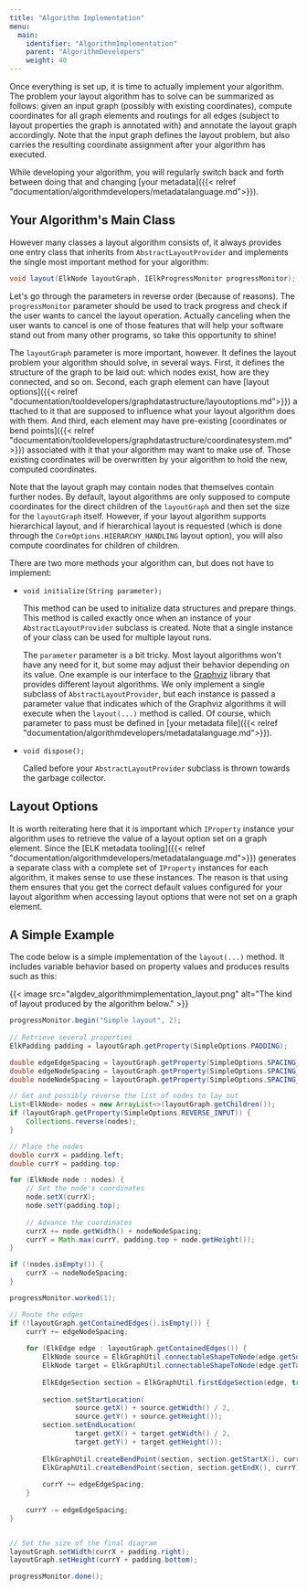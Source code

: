 ```yaml
---
title: "Algorithm Implementation"
menu:
  main:
    identifier: "AlgorithmImplementation"
    parent: "AlgorithmDevelopers"
    weight: 40
---
```


Once everything is set up, it is time to actually implement your algorithm. The problem your layout algorithm has to solve can be summarized as follows: given an input graph (possibly with existing coordinates), compute coordinates for all graph elements and routings for all edges (subject to layout properties the graph is annotated with) and annotate the layout graph accordingly. Note that the input graph defines the layout problem, but also carries the resulting coordinate assignment after your algorithm has executed.

While developing your algorithm, you will regularly switch back and forth between doing that and changing [your metadata]({{< relref "documentation/algorithmdevelopers/metadatalanguage.md">}}).


## Your Algorithm's Main Class

However many classes a layout algorithm consists of, it always provides one entry class that inherits from `AbstractLayoutProvider` and implements the single most important method for your algorithm:

```java
void layout(ElkNode layoutGraph, IElkProgressMonitor progressMonitor);
```

Let's go through the parameters in reverse order (because of reasons). The `progressMonitor` parameter should be used to track progress and check if the user wants to cancel the layout operation. Actually canceling when the user wants to cancel is one of those features that will help your software stand out from many other programs, so take this opportunity to shine!

The `layoutGraph` parameter is more important, however. It defines the layout problem your algorithm should solve, in several ways. First, it defines the structure of the graph to be laid out: which nodes exist, how are they connected, and so on. Second, each graph element can have [layout options]({{< relref "documentation/tooldevelopers/graphdatastructure/layoutoptions.md">}}) attached to it that are supposed to influence what your layout algorithm does with them. And third, each element may have pre-existing [coordinates or bend points]({{< relref "documentation/tooldevelopers/graphdatastructure/coordinatesystem.md">}}) associated with it that your algorithm may want to make use of. Those existing coordinates will be overwritten by your algorithm to hold the new, computed coordinates.

Note that the layout graph may contain nodes that themselves contain further nodes. By default, layout algorithms are only supposed to compute coordinates for the direct children of the `layoutGraph` and then set the size for the `layoutGraph` itself. However, if your layout algorithm supports hierarchical layout, and if hierarchical layout is requested (which is done through the `CoreOptions.HIERARCHY_HANDLING` layout option), you will also compute coordinates for children of children.

There are two more methods your algorithm can, but does not have to implement:

* `void initialize(String parameter);`

    This method can be used to initialize data structures and prepare things. This method is called exactly once when an instance of your `AbstractLayoutProvider` subclass is created. Note that a single instance of your class can be used for multiple layout runs.

    The `parameter` parameter is a bit tricky. Most layout algorithms won't have any need for it, but some may adjust their behavior depending on its value. One example is our interface to the [Graphviz](http://www.graphviz.org/) library that provides different layout algorithms. We only implement a single subclass of `AbstractLayoutProvider`, but each instance is passed a parameter value that indicates which of the Graphviz algorithms it will execute when the `layout(...)` method is called. Of course, which parameter to pass must be defined in [your metadata file]({{< relref "documentation/algorithmdevelopers/metadatalanguage.md">}}).

* `void dispose();`

    Called before your `AbstractLayoutProvider` subclass is thrown towards the garbage collector.


## Layout Options

It is worth reiterating here that it is important which `IProperty` instance your algorithm uses to retrieve the value of a layout option set on a graph element. Since the [ELK metadata tooling]({{< relref "documentation/algorithmdevelopers/metadatalanguage.md">}}) generates a separate class with a complete set of `IProperty` instances for each algorithm, it makes sense to use these instances. The reason is that using them ensures that you get the correct default values configured for your layout algorithm when accessing layout options that were not set on a graph element.


## A Simple Example

The code below is a simple implementation of the `layout(...)` method. It includes variable behavior based on property values and produces results such as this:

{{< image src="algdev_algorithmimplementation_layout.png" alt="The kind of layout produced by the algorithm below." >}}

```java
progressMonitor.begin("Simple layout", 2);
        
// Retrieve several properties
ElkPadding padding = layoutGraph.getProperty(SimpleOptions.PADDING);

double edgeEdgeSpacing = layoutGraph.getProperty(SimpleOptions.SPACING_EDGE_EDGE);
double edgeNodeSpacing = layoutGraph.getProperty(SimpleOptions.SPACING_EDGE_NODE);
double nodeNodeSpacing = layoutGraph.getProperty(SimpleOptions.SPACING_NODE_NODE);

// Get and possibly reverse the list of nodes to lay out
List<ElkNode> nodes = new ArrayList<>(layoutGraph.getChildren());
if (layoutGraph.getProperty(SimpleOptions.REVERSE_INPUT)) {
    Collections.reverse(nodes);
}

// Place the nodes
double currX = padding.left;
double currY = padding.top;

for (ElkNode node : nodes) {
    // Set the node's coordinates
    node.setX(currX);
    node.setY(padding.top);
    
    // Advance the coordinates
    currX += node.getWidth() + nodeNodeSpacing;
    currY = Math.max(currY, padding.top + node.getHeight());
}

if (!nodes.isEmpty()) {
    currX -= nodeNodeSpacing;
}

progressMonitor.worked(1);

// Route the edges
if (!layoutGraph.getContainedEdges().isEmpty()) {
    currY += edgeNodeSpacing;
    
    for (ElkEdge edge : layoutGraph.getContainedEdges()) {
        ElkNode source = ElkGraphUtil.connectableShapeToNode(edge.getSources().get(0));
        ElkNode target = ElkGraphUtil.connectableShapeToNode(edge.getTargets().get(0));
        
        ElkEdgeSection section = ElkGraphUtil.firstEdgeSection(edge, true, true);
        
        section.setStartLocation(
                source.getX() + source.getWidth() / 2,
                source.getY() + source.getHeight());
        section.setEndLocation(
                target.getX() + target.getWidth() / 2,
                target.getY() + target.getHeight());
        
        ElkGraphUtil.createBendPoint(section, section.getStartX(), currY);
        ElkGraphUtil.createBendPoint(section, section.getEndX(), currY);
                        
        currY += edgeEdgeSpacing;
    }
    
    currY -= edgeEdgeSpacing;
}


// Set the size of the final diagram
layoutGraph.setWidth(currX + padding.right);
layoutGraph.setHeight(currY + padding.bottom);

progressMonitor.done();
```

